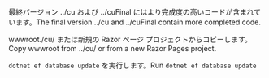<span data-ttu-id="7197a-101">最終バージョン ../cu および ../cuFinal にはより完成度の高いコードが含まれています。</span><span class="sxs-lookup"><span data-stu-id="7197a-101">The final version ../cu and ../cuFinal contain more completed code.</span></span>

<span data-ttu-id="7197a-102">wwwroot./cu/ または新規の Razor ページ プロジェクトからコピーします。</span><span class="sxs-lookup"><span data-stu-id="7197a-102">Copy wwwroot from ../cu/ or from a new Razor Pages project.</span></span>

<span data-ttu-id="7197a-103">`dotnet ef database update` を実行します。</span><span class="sxs-lookup"><span data-stu-id="7197a-103">Run `dotnet ef database update`</span></span>
